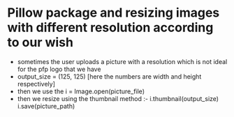 # Pillow package and resizing images with different resolution according to our wish

- sometimes the user uploads a picture with a resolution which is not ideal for the pfp logo that we have 
- output_size = (125, 125) [here the numbers are width and height respectively]
- then we use the i = Image.open(picture_file)
- then we resize using the thumbnail method :- 
i.thumbnail(output_size)
i.save(picture_path)